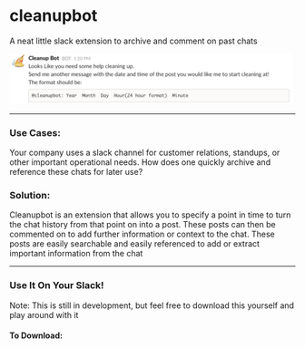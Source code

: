 # cleanupbot
A neat little slack extension to archive and comment on past chats

<img src="./screenshots/prompt.png" style="width: 500px;" />

---

### Use Cases: 
Your company uses a slack channel for customer relations, standups, or other important operational needs. How does one quickly archive and reference these chats for later use? 

### Solution: 
Cleanupbot is an extension that allows you to specify a point in time to turn the chat history from that point on into a post. These posts can then be commented on to add further information or context to the chat. These posts are easily searchable and easily referenced to add or extract important information from the chat

---

### Use It On Your Slack!
Note: This is still in development, but feel free to download this yourself and play around with it
#### To Download: 

